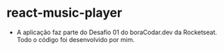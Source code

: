 # react-music-player
- A aplicação faz parte do Desafio 01 do boraCodar.dev da Rocketseat. Todo o código foi desenvolvido por mim.


